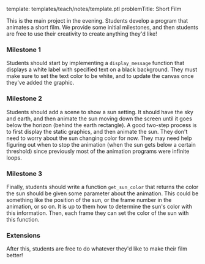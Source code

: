 template: templates/teach/notes/template.ptl
problemTitle: Short Film

This is the main project in the evening.  Students develop a program that animates a short film.  We provide some initial milestones, and then students are free to use their creativity to create anything they'd like!

### Milestone 1
Students should start by implementing a `display_message` function that displays a white label with specified text on a black background.  They must make sure to set the text color to be white, and to update the canvas once they've added the graphic.

### Milestone 2
Students should add a scene to show a sun setting.  It should have the sky and earth, and then animate the sun moving down the screen until it goes below the horizon (behind the earth rectangle).  A good two-step process is to first display the static graphics, and then animate the sun.  They don't need to worry about the sun changing color for now.  They may need help figuring out when to stop the animation (when the sun gets below a certain threshold) since previously most of the animation programs were infinite loops.

### Milestone 3
Finally, students should write a function `get_sun_color` that returns the color the sun should be given some parameter about the animation.  This could be something like the position of the sun, or the frame number in the animation, or so on.  It is up to them how to determine the sun's color with this information.  Then, each frame they can set the color of the sun with this function.

### Extensions
After this, students are free to do whatever they'd like to make their film better!
